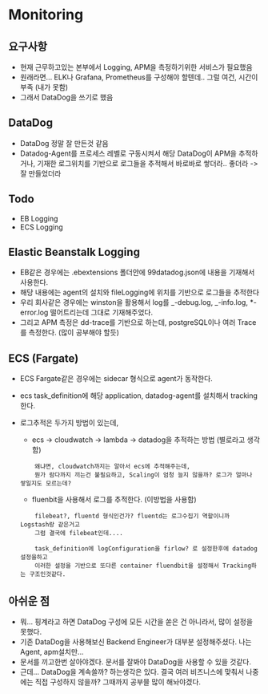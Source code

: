 # Monitoring

## 요구사항

- 현재 근무하고있는 본부에서 Logging, APM을 측정하기위한 서비스가 필요했음
- 원래라면... ELK나 Grafana, Prometheus를 구성해야 할텐데.. 그럴 여건, 시간이 부족 (내가 못함)
- 그래서 DataDog을 쓰기로 했음

## DataDog

- DataDog 정말 잘 만든것 같음
- Datadog-Agent를 프로세스 레벨로 구동시켜서 해당 DataDog이 APM을 추적하거나, 기재한 로그위치를 기반으로 로그들을 추적해서 바로바로 쌓더라.. 좋더라 -> 잘 만들었더라

## Todo

- EB Logging
- ECS Logging

## Elastic Beanstalk Logging

- EB같은 경우에는 .ebextensions 폴더안에 99datadog.json에 내용을 기재해서 사용한다.
- 해당 내용에는 agent의 설치와 fileLogging에 위치를 기반으로 로그들을 추적한다
- 우리 회사같은 경우에는 winston을 활용해서 log를 _-debug.log, _-info.log, \*-error.log 떨어트리는데 그대로 기재해주었다.
- 그리고 APM 측정은 dd-trace를 기반으로 하는데, postgreSQL이나 여러 Trace를 측정한다. (많이 공부해야 할듯)

## ECS (Fargate)

- ECS Fargate같은 경우에는 sidecar 형식으로 agent가 동작한다.
- ecs task_definition에 해당 application, datadog-agent를 설치해서 tracking한다.
- 로그추적은 두가지 방법이 있는데,

  - ecs -> cloudwatch -> lambda -> datadog을 추적하는 방법 (별로라고 생각함)

  ```
      왜냐면, cloudwatch까지는 알아서 ecs에 추적해주는데,
      뭔가 람다까지 끼는건 불필요하고, Scaling이 엄청 늘지 않을까? 로그가 얼마나 쌓일지도 모르는데?
  ```

  - fluenbit을 사용해서 로그를 추적한다. (이방법을 사용함)

  ```
      filebeat?, fluentd 형식인건가? fluentd는 로그수집기 역할이니까 Logstash랑 같은거고
      그럼 결국에 filebeat인데....

      task_definition에 logConfiguration을 firlow? 로 설정한후에 datadog설정을하고
      이러한 설정을 기반으로 또다른 container fluendbit을 설정해서 Tracking하는 구조인것같다.
  ```

## 아쉬운 점

- 뭐... 핑계라고 하면 DataDog 구성에 모든 시간을 쏟은 건 아니라서, 많이 설정을 못했다.
- 기존 DataDog을 사용해보신 Backend Engineer가 대부분 설정해주셨다. 나는 Agent, apm설치만...
- 문서를 끼고한번 살아야겠다. 문서를 잘봐야 DataDog을 사용할 수 있을 것같다.
- 근데... DataDog을 계속쓸까? 하는생각은 있다. 결국 여러 비즈니스에 맞춰서 나중에는 직접 구성하지 않을까? 그때까지 공부믈 많이 해놔야겠다.
